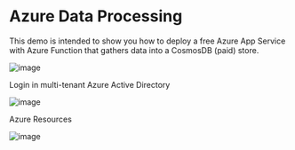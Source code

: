 # Azure Data Processing

This demo is intended to show you how to deploy a free Azure App Service with Azure Function that gathers data into a CosmosDB (paid) store.

![image](https://user-images.githubusercontent.com/9840635/85886741-e58ff780-b7e6-11ea-9369-1477400dd26c.png)


Login in multi-tenant Azure Active Directory 

![image](https://user-images.githubusercontent.com/9840635/85886708-db6df900-b7e6-11ea-8d54-80fb7da9f194.png)

Azure Resources

![image](https://user-images.githubusercontent.com/9840635/85886613-b1b4d200-b7e6-11ea-9587-20aacdefd408.png)


